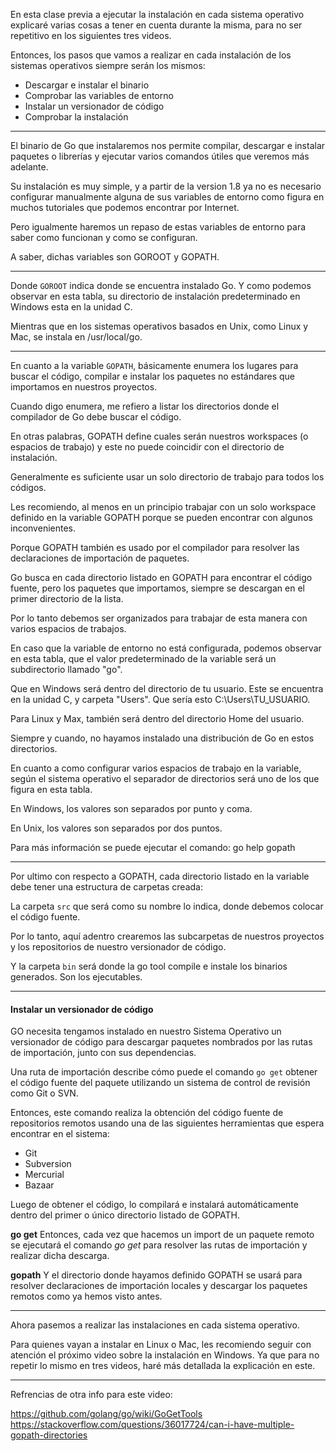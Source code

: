En esta clase previa a ejecutar la instalación en cada sistema operativo explicaré varias cosas a tener en cuenta durante la misma, para no ser repetitivo en los siguientes tres videos.

Entonces, los pasos que vamos a realizar en cada instalación de los sistemas operativos siempre serán los mismos:

- Descargar e instalar el binario
- Comprobar las variables de entorno
- Instalar un versionador de código
- Comprobar la instalación

----

El binario de Go que instalaremos nos permite compilar, descargar e instalar paquetes o librerías y ejecutar varios comandos útiles que veremos más adelante.

Su instalación es muy simple, y a partir de la version 1.8 ya no es necesario configurar manualmente alguna de sus variables de entorno como figura en muchos tutoriales que podemos encontrar por Internet.

Pero igualmente haremos un repaso de estas variables de entorno para saber como funcionan y como se configuran.

A saber, dichas variables son GOROOT y GOPATH.

---

Donde `GOROOT` indica donde se encuentra instalado Go. Y como podemos observar en esta tabla, su directorio de instalación predeterminado en Windows esta en la unidad C.

Mientras que en los sistemas operativos basados en Unix, como Linux y Mac, se instala en /usr/local/go.

---

En cuanto a la variable `GOPATH`, básicamente enumera los lugares para buscar el código, compilar e instalar los paquetes no estándares que importamos en nuestros proyectos.

Cuando digo enumera, me refiero a listar los directorios donde el compilador de Go debe buscar el código.

En otras palabras, GOPATH define cuales serán nuestros workspaces (o espacios de trabajo) y este no puede coincidir con el directorio de instalación.

Generalmente es suficiente usar un solo directorio de trabajo para todos los códigos.

Les recomiendo, al menos en un principio trabajar con un solo workspace definido en la variable GOPATH porque se pueden encontrar con algunos inconvenientes.

Porque GOPATH también es usado por el compilador para resolver las declaraciones de importación de paquetes.

Go busca en cada directorio listado en GOPATH para encontrar el código fuente, pero los paquetes que importamos, siempre se descargan en el primer directorio de la lista.

Por lo tanto debemos ser organizados para trabajar de esta manera con varios espacios de trabajos.

En caso que la variable de entorno no está configurada, podemos observar en esta tabla, que el valor predeterminado de la variable será un subdirectorio llamado "go".

Que en Windows será dentro del directorio de tu usuario. Este se encuentra en la unidad C, y carpeta "Users". Que sería esto C:\Users\TU_USUARIO.

Para Linux y Max, también será dentro del directorio Home del usuario.

Siempre y cuando, no hayamos instalado una distribución de Go en estos directorios.

En cuanto a como configurar varios espacios de trabajo en la variable, según el sistema operativo el separador de directorios será uno de los que figura en esta tabla.

En Windows, los valores son separados por punto y coma.

En Unix, los valores son separados por dos puntos.

Para más información se puede ejecutar el comando: go help gopath

----

Por ultimo con respecto a GOPATH, cada directorio listado en la variable debe tener una estructura de carpetas creada:

La carpeta `src` que será como su nombre lo indica, donde debemos colocar el código fuente.

Por lo tanto, aquí adentro crearemos las subcarpetas de nuestros proyectos y los repositorios de nuestro versionador de código.

Y la carpeta `bin` será donde la go tool compile e instale los binarios generados. Son los ejecutables.

---
#### Instalar un versionador de código

GO necesita tengamos instalado en nuestro Sistema Operativo un versionador de código para descargar paquetes nombrados por las rutas de importación, junto con sus dependencias. 

Una ruta de importación describe cómo puede el comando `go get` obtener el código fuente del paquete utilizando un sistema de control de revisión como Git o SVN.

Entonces, este comando realiza la obtención del código fuente de repositorios remotos usando una de las siguientes herramientas que espera encontrar en el sistema:

- Git
- Subversion
- Mercurial
- Bazaar

Luego de obtener el código, lo compilará e instalará automáticamente dentro del primer o único directorio listado de GOPATH.

**go get**
Entonces, cada vez que hacemos un import de un paquete remoto se ejecutará el comando _go get_ para resolver las rutas de importación y realizar dicha descarga.

**gopath**
Y el directorio donde hayamos definido GOPATH se usará para resolver declaraciones de importación locales y descargar los paquetes remotos como ya hemos visto antes.

---

Ahora pasemos a realizar las instalaciones en cada sistema operativo.

Para quienes vayan a instalar en Linux o Mac, les recomiendo seguir con atención el próximo video sobre la instalación en Windows. Ya que para no repetir lo mismo en tres videos, haré más detallada la explicación en este.

----

Refrencias de otra info para este video:

https://github.com/golang/go/wiki/GoGetTools
https://stackoverflow.com/questions/36017724/can-i-have-multiple-gopath-directories
